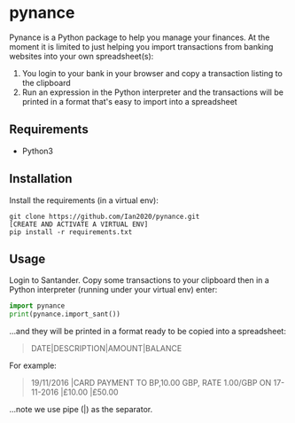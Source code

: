 # pynance

Pynance is a Python package to help you manage your finances. At the moment it
is limited to just helping you import transactions from banking websites into
your own spreadsheet(s):

1. You login to your bank in your browser and copy a transaction listing to the
   clipboard
1. Run an expression in the Python interpreter and the transactions will be printed
   in a format that's easy to import into a spreadsheet

## Requirements

* Python3

## Installation

Install the requirements (in a virtual env):

```shell
git clone https://github.com/Ian2020/pynance.git
[CREATE AND ACTIVATE A VIRTUAL ENV]
pip install -r requirements.txt
```

## Usage

Login to Santander. Copy some transactions to your clipboard then in a Python
interpreter (running under your virtual env) enter:

```python
import pynance
print(pynance.import_sant())
```

...and they will be printed in a format ready to be copied into a spreadsheet:

>DATE|DESCRIPTION|AMOUNT|BALANCE

For example:

>19/11/2016 |CARD PAYMENT TO BP,10.00 GBP, RATE 1.00/GBP ON 17-11-2016 |£10.00 |£50.00

...note we use pipe (|) as the separator.
